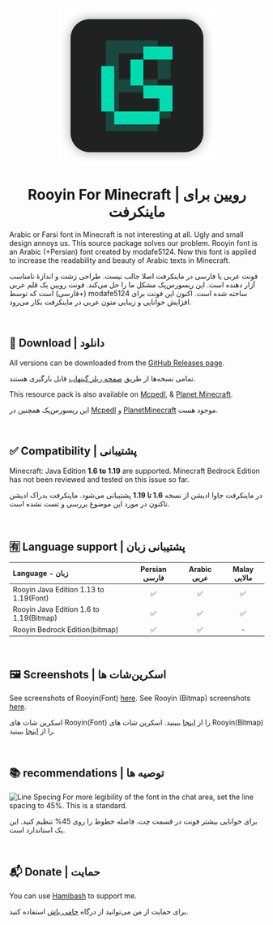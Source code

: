 
<p align="center">
    <img src="pack.png" />
    <h1 align="center">Rooyin For Minecraft | رویین برای ماینکرفت</h1>
    

Arabic or Farsi font in Minecraft is not interesting at all. Ugly and small design annoys us. This source package solves our problem. Rooyin font is an Arabic (+Persian) font created by modafe5124. Now this font is applied to increase the readability and beauty of Arabic texts in Minecraft.

فونت عربی یا فارسی در ماینکرفت اصلا جالب نیست. طراحی زشت و اندازۀ نامناسب آزار دهنده است. این ریسورس‌پک مشکل ما را حل می‌کند. فونت رویین یک قلم عربی (+فارسی) است که توسط modafe5124 ساخته شده است. اکنون این فونت برای افزایش خوانایی و زیبایی متون عربی در ماینکرفت بکار می‌رود.


‌
‌
## 🔗 Download | دانلود

All versions can be downloaded from the [GitHub Releases page](https://github.com/modafe5124/Rooyin-Minecraft/releases).

تمامی نسخه‌ها از طریق [صفحه ریلز گیتهاب](https://github.com/modafe5124/Rooyin-Minecraft/releases) قابل بارگیری هستند.

This resource pack is also available on [Mcpedl](https://mcpedl.com/rooyin-font), & [Planet Minecraft](https://www.planetminecraft.com/texture-pack/rooyin-font).

این ریسورس‌پک همچنین در [Mcpedl](https://mcpedl.com/rooyin-font) و [PlanetMinecraft](https://www.planetminecraft.com/texture-pack/rooyin-font) موجود هست.


‌
‌
## ✅ Compatibility | پشتیبانی

Minecraft: Java Edition **1.6 to 1.19** are supported. Minecraft Bedrock Edition has not been reviewed and tested on this issue so far.

در ماینکرفت جاوا ادیشن از نسخه **1.6 تا 1.19** پشتیبانی می‌شود. ماینکرفت بدراک ادیشن تاکنون در مورد این موضوع بررسی و تست نشده است.

‌
‌
## 🈶 Language support | پشتیبانی زبان


| Language - زبان                                                                                                 | Persian فارسی | Arabic عربی | Malay مالایی |
| :-------------------------------------------------------------------------------------------------------------- | :--: | :--: | :--: |
| Rooyin Java Edition 1.13 to 1.19(Font)                                                                          |  ✅  |  ✅  |  ✅  |
| Rooyin Java Edition 1.6 to 1.19(Bitmap)                                                                         |  ✅  |  ✅  |  ✅  |
| Rooyin Bedrock Edition(bitmap)                                                                                  |  ✅  |  ✅  |  -  |

‌
‌
## 🖼 Screenshots | اسکرین‌شات ها
See screenshots of Rooyin(Font) [here](https://github.com/modafe5124/Rooyin-in-minecraft/blob/main/Screenshot.md#rooyin-be-and-rooyin-jebitmap). See Rooyin (Bitmap) screenshots [here](https://github.com/modafe5124/Rooyin-in-minecraft/blob/main/Screenshot.md#rooyin-jefont).

اسکرین شات های Rooyin(Font) را از [اینجا](https://github.com/modafe5124/Rooyin-in-minecraft/blob/main/Screenshot.md#rooyin-be-and-rooyin-jebitmap) ببینید. اسکرین شات های Rooyin(Bitmap) را از [اینجا](https://github.com/modafe5124/Rooyin-in-minecraft/blob/main/Screenshot.md#rooyin-jefont) ببینید.

‌
‌
## 📚 recommendations | توصیه ها
![Line Specing](https://user-images.githubusercontent.com/100155793/231354349-573ad209-6c25-4acc-83b0-e829fa740b65.png)
For more legibility of the font in the chat area, set the line spacing to 45%. This is a standard.

برای خوانایی بیشتر فونت در قسمت چت، فاصله خطوط را روی 45% تنظیم کنید. این یک استاندارد است.

‌
‌
## 📬 Donate | حمایت
You can use [Hamibash](https://hamibash.com/modafefont) to support me.

برای حمایت از من می‌توانید از درگاه [حامی باش](https://hamibash.com/modafefont) استفاده کنید. 
